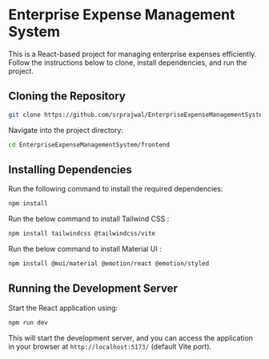 # Enterprise Expense Management System

This is a React-based project for managing enterprise expenses efficiently. Follow the instructions below to clone, install dependencies, and run the project.

## Cloning the Repository

```sh
git clone https://github.com/srprajwal/EnterpriseExpenseManagementSystem.git
```

Navigate into the project directory:

```sh
cd EnterpriseExpenseManagementSystem/frontend
```

## Installing Dependencies

Run the following command to install the required dependencies:

```sh
npm install
```
Run the below command to install Tailwind CSS :

```sh
npm install tailwindcss @tailwindcss/vite
```

Run the below command to install Material UI :
```sh
npm install @mui/material @emotion/react @emotion/styled
```

## Running the Development Server

Start the React application using:

```sh
npm run dev
```

This will start the development server, and you can access the application in your browser at `http://localhost:5173/` (default Vite port).
